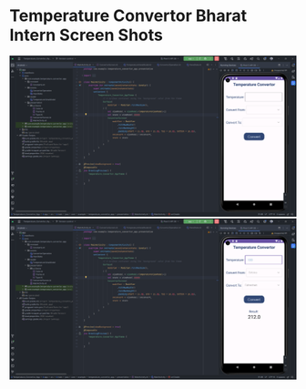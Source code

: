 # Temperature Convertor Bharat Intern Screen Shots
<p align="start">
  <img src="https://github.com/kumar-nitin-tech/Temperature-Convertor-Bharat-Intern/blob/master/ScreenShots/Screenshot%202023-10-30%20175443.png">
  <img src="https://github.com/kumar-nitin-tech/Temperature-Convertor-Bharat-Intern/blob/master/ScreenShots/Screenshot%202023-10-30%20175459.png">
</p>
